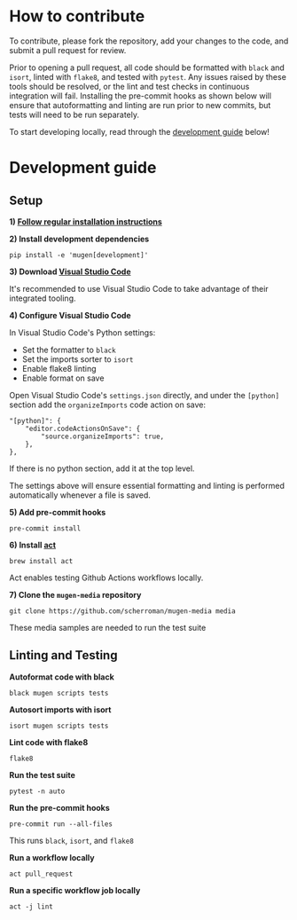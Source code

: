 # How to contribute

To contribute, please fork the repository, add your changes to the code, and submit a pull request for review.

Prior to opening a pull request, all code should be formatted with `black` and `isort`, linted with `flake8`, and tested with `pytest`. Any issues raised by these tools should be resolved, or the lint and test checks in continuous integration will fail. Installing the pre-commit hooks as shown below will ensure that autoformatting and linting are run prior to new commits, but tests will need to be run separately.

To start developing locally, read through the [development guide](#development-guide) below!

# Development guide

## Setup

**1) [Follow regular installation instructions](../README.md#installation)**

**2) Install development dependencies**

```
pip install -e 'mugen[development]'
```

**3) Download [Visual Studio Code](https://code.visualstudio.com/)**

It's recommended to use Visual Studio Code to take advantage of their integrated tooling.

**4) Configure Visual Studio Code**

In Visual Studio Code's Python settings:

-   Set the formatter to `black`
-   Set the imports sorter to `isort`
-   Enable flake8 linting
-   Enable format on save

Open Visual Studio Code's `settings.json` directly, and under the `[python]` section add the `organizeImports` code action on save:

```
"[python]": {
    "editor.codeActionsOnSave": {
        "source.organizeImports": true,
    },
},
```

If there is no python section, add it at the top level.

The settings above will ensure essential formatting and linting is performed automatically whenever a file is saved.

**5) Add pre-commit hooks**

```
pre-commit install
```

**6) Install [act](https://github.com/nektos/act)**

```
brew install act
```

Act enables testing Github Actions workflows locally.

**7) Clone the `mugen-media` repository**

```
git clone https://github.com/scherroman/mugen-media media
```

These media samples are needed to run the test suite

## Linting and Testing

**Autoformat code with black**

```
black mugen scripts tests
```

**Autosort imports with isort**

```
isort mugen scripts tests
```

**Lint code with flake8**

```
flake8
```

**Run the test suite**

```
pytest -n auto
```

**Run the pre-commit hooks**

```
pre-commit run --all-files
```

This runs `black`, `isort`, and `flake8`

**Run a workflow locally**

```
act pull_request
```

**Run a specific workflow job locally**

```
act -j lint
```
